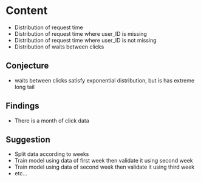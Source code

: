 # Content
* Distribution of request time
* Distribution of request time where user_ID is missing
* Distribution of request time where user_ID is not missing
* Distribution of waits between clicks

## Conjecture
* waits between clicks satisfy exponential distribution, but is has extreme long tail

## Findings
* There is a month of click data

## Suggestion
* Split data according to weeks
* Train model using data of first week then validate it using second week
* Train model using data of second week then validate it using third week
* etc...







